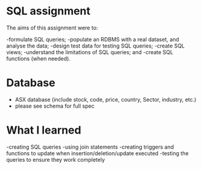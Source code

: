 # SQL assignment
The aims of this assignment were to:

-formulate SQL queries;
-populate an RDBMS with a real dataset, and analyse the data;
-design test data for testing SQL queries;
-create SQL views;
-understand the limitations of SQL queries; and
-create SQL functions (when needed).

# Database
- ASX database (include stock, code, price, country, Sector, industry, etc.)
- please see schema for full spec

# What I learned
-creating SQL queries
-using join statements
-creating triggers and functions to update when insertion/deletion/update executed
-testing the queries to ensure they work completely


